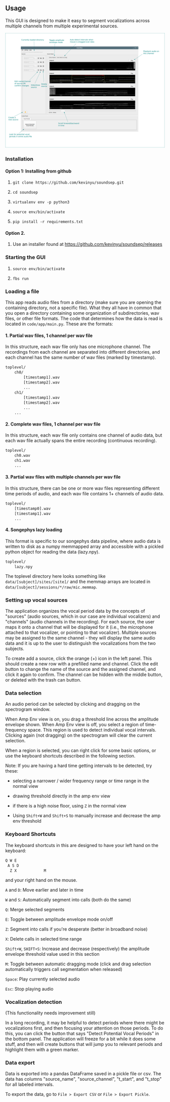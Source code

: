 ## Usage

This GUI is designed to make it easy to segment vocalizations across multiple channels from multiple experimental sources.

![Control diagram](documentation/diagrams/gui_labels.png)

### Installation

#### Option 1: Installing from github

1. `git clone https://github.com/kevinyu/soundsep.git`

2. `cd soundsep`

3. `virtualenv env -p python3`

4. `source env/bin/activate`

5. `pip install -r requirements.txt`

#### Option 2.

1. Use an installer found at https://github.com/kevinyu/soundsep/releases


### Starting the GUI

1. `source env/bin/activate`

2. `fbs run`


### Loading a file

This app reads audio files from a directory (make sure you are opening the containing directory, not a specific file). What they all have in common that you open a directory containing some organization of subdirectories, wav files, or other file formats. The code that determines how the data is read is located in `code/app/main.py`. These are the formats:

#### 1. Partial wav files, 1 channel per wav file

In this structure, each wav file only has one microphone channel. The recordings from each channel are separated into different directories, and each channel has the same number of wav files (marked by timestamp).
```
toplevel/
    ch0/
        [timestamp1].wav
        [timestamp2].wav
        ...
    ch1/
        [timestamp1].wav
        [timestamp2].wav
        ...
    ...
```

#### 2. Complete wav files, 1 channel per wav file

In this structure, each wav file only contains one channel of audio data, but each wav file actually spans the entire recording (continuous recording).

```
toplevel/
    ch0.wav
    ch1.wav
    ...
```

#### 3. Partial wav files with multiple channels per wav file

In this structure, there can be one or more wav files representing different time periods of audio, and each wav file contains 1+ channels of audio data.

```
toplevel/
    [timestamp0].wav
    [timestamp1].wav
    ...
```

#### 4. Songephys lazy loading

This format is specific to our songephys data pipeline, where audio data is written to disk as a numpy memmapped array and accessible with a pickled python object for reading the data (lazy.npy).

```
toplevel/
    lazy.npy
```

The toplevel directory here looks something like `data/[subject]/sites/[site]/` and the memmap arrays are located in `data/[subject]/sessions/*/raw/mic.memmap`.

### Setting up vocal sources

The application organizes the vocal period data by the concepts of "sources" (audio sources, which in our case are individual vocalizers) and "channels" (audio channels in the recording). For each source, the user maps it onto a channel that will be displayed for it (i.e., the microphone attached to that vocalizer, or pointing to that vocalizer). Multiple sources may be assigned to the same channel - they will display the same audio data and it is up to the user to distinguish the vocalizations from the two subjects.

To create add a source, click the orange (+) icon in the left panel. This should create a new row with a prefilled name and channel. Click the edit button to change the name of the source and the assigned channel, and click it again to confirm. The channel can be hidden with the middle button, or deleted with the trash can button.

### Data selection

An audio period can be selected by clicking and dragging on the spectrogram window.

When Amp Env view is on, you drag a threshold line across the amplitude envelope shown. When Amp Env view is off, you select a region of time-frequency space. This region is used to detect individual vocal intervals. Clicking again (not dragging) on the spectrogram will clear the current selection.

When a region is selected, you can right click for some basic options, or use the keyboard shortcuts described in the following section.

Note: If you are having a hard time getting intervals to be detected, try these:

* selecting a narrower / wider frequency range or time range in the normal view

* drawing threshold directly in the amp env view

* if there is a high noise floor, using `Z` in the normal view

* Using `Shift+W` and `Shift+S` to manually increase and decrease the amp env threshold

### Keyboard Shortcuts
The keyboard shortcuts in this are designed to have your left hand on the keyboard:
```
Q W E
 A S D
  Z X            M
```
and your right hand on the mouse.

`A` and `D`: Move earlier and later in time

`W` and `S`: Automatically segment into calls (both do the same)

`Q`: Merge selected segments

`E`: Toggle between amplitude envelope mode on/off

`Z`: Segment into calls if you're desperate (better in broadband noise)

`X`: Delete calls in selected time range

`Shift+W`, `SHIFT+S`: Increase and decrease (respectively) the amplitude envelope threshold value used in this section

`M`: Toggle between automatic dragging mode (click and drag selection automatically triggers call segmentation when released)

`Space`: Play currently selected audio

`Esc`: Stop playing audio

### Vocalization detection

(This functionality needs improvement still)

In a long recording, it may be helpful to detect periods where there might be vocalizations first, and then focusing your attention on those periods. To do this, you can click the button that says "Detect Potential Vocal Periods" in the bottom panel. The application will freeze for a bit while it does some stuff, and then will create buttons that will jump you to relevant periods and highlight them with a green marker.

### Data export
Data is exported into a pandas DataFrame saved in a pickle file or csv. The data has columns "source_name", "source_channel", "t_start", and "t_stop" for all labeled intervals.

To export the data, go to `File > Export CSV` or `File > Export Pickle`.
